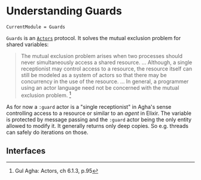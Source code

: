 # Understanding Guards

```@meta
CurrentModule = Guards
```

`Guards` is an [`Actors`](https://github.com/JuliaActors/Actors.jl) protocol. It solves the mutual exclusion problem for shared variables:

> The mutual exclusion problem arises when two processes should never simultaneously access a shared resource. ... Although, a single receptionist may control access to a resource, the resource itself can still be modeled as a system of actors so that there may be concurrency in the use of the resource. ... In general, a programmer using an actor language need not be concerned with the mutual exclusion problem. [^1]

As for now a `:guard` actor is a "single receptionist" in Agha's sense controlling access to a resource or similar to an *agent* in Elixir. The variable is protected by message passing and the `:guard` actor being the only entity allowed to modify it. It generally returns only deep copies. So e.g. threads can safely do iterations on those.

## Interfaces


[^1]: Gul Agha: Actors, ch 6.1.3, p.95
